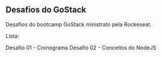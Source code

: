 ## Desafios do GoStack
Desafios do bootcamp GoStack ministrato pela Rockeseat.

Lista:

Desafio 01 - Cronograma
Desafio 02 - Conceitos do NodeJS
